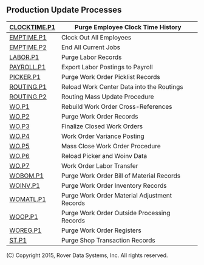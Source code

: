 ## Production Update Processes
<PageHeader />

| [CLOCKTIME.P1](../CLOCKTIME-P1/README.md) | Purge Employee Clock Time History            |
| ----------------------------------------- | -------------------------------------------- |
| [EMPTIME.P1](../EMPTIME-P1/README.md)     | Clock Out All Employees                      |
| [EMPTIME.P2](../EMPTIME-P2/README.md)     | End All Current Jobs                         |
| [LABOR.P1](../LABOR-P1/README.md)         | Purge Labor Records                          |
| [PAYROLL.P1](../PAYROLL-P1/README.md)     | Export Labor Postings to Payroll             |
| [PICKER.P1](../PICKER-P1/README.md)       | Purge Work Order Picklist Records            |
| [ROUTING.P1](../ROUTING-P1/README.md)     | Reload Work Center Data into the Routings    |
| [ROUTING.P2](../ROUTING-P2/README.md)     | Routing Mass Update Procedure                |
| [WO.P1](../WO-P1/README.md)               | Rebuild Work Order Cross-References          |
| [WO.P2](../WO-P2/README.md)               | Purge Work Order Records                     |
| [WO.P3](../WO-P3/README.md)               | Finalize Closed Work Orders                  |
| [WO.P4](../WO-P4/README.md)               | Work Order Variance Posting                  |
| [WO.P5](../WO-P5/README.md)               | Mass Close Work Order Procedure              |
| [WO.P6](../WO-P6/README.md)               | Reload Picker and Woinv Data                 |
| [WO.P7](../WO-P7/README.md)               | Work Order Labor Transfer                    |
| [WOBOM.P1](../WOBOM-P1/README.md)         | Purge Work Order Bill of Material Records    |
| [WOINV.P1](../WOINV-P1/README.md)         | Purge Work Order Inventory Records           |
| [WOMATL.P1](../WOMATL-P1/README.md)       | Purge Work Order Material Adjustment Records |
| [WOOP.P1](../WOOP-P1/README.md)           | Purge Work Order Outside Processing Records  |
| [WOREG.P1](../WOREG-P1/README.md)         | Purge Work Order Registers                   |
| [ST.P1](../ST-P1/README.md)               | Purge Shop Transaction Records               |

(C) Copyright 2015, Rover Data Systems, Inc.
All rights reserved.
<badge text= "Version 8.10.57 " vertical="middle" />

<PageFooter />
